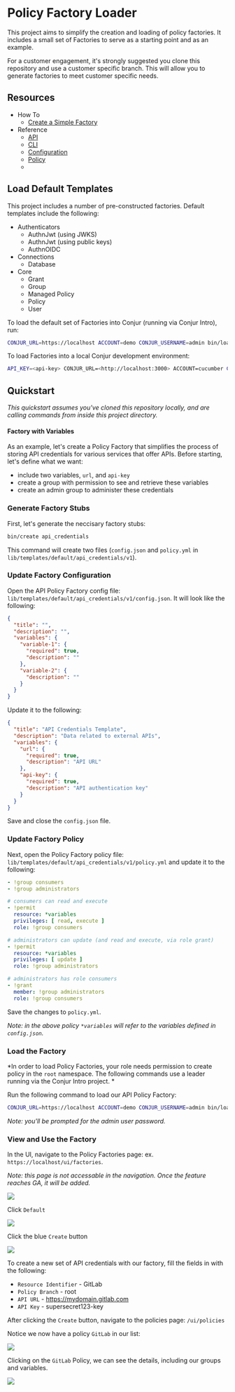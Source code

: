 # Policy Factory Loader

This project aims to simplify the creation and loading of policy factories.  It
includes a small set of Factories to serve as a starting point and as an example.

For a customer engagement, it's strongly suggested you clone this repository and use
a customer specific branch. This will allow you to generate factories to meet customer
specific needs.

## Resources

- How To
  - [Create a Simple Factory](docs/how-to-simple-factory.md)
- Reference
  - [API](docs/reference-api.md)
  - [CLI](docs/reference-cli.md)
  - [Configuration](docs/reference-configuration.md)
  - [Policy](docs/reference-policy.md)
  -

## Load Default Templates

This project includes a number of pre-constructed factories. Default templates include the following:

- Authenticators
    - AuthnJwt (using JWKS)
    - AuthnJwt (using public keys)
    - AuthnOIDC
- Connections
    - Database
- Core
  - Grant
  - Group
  - Managed Policy
  - Policy
  - User

To load the default set of Factories into Conjur (running via Conjur Intro), run:

```sh
CONJUR_URL=https://localhost ACCOUNT=demo CONJUR_USERNAME=admin bin/load default
```

To load Factories into a local Conjur development environment:

```sh
API_KEY=<api-key> CONJUR_URL=<http://localhost:3000> ACCOUNT=cucumber CONJUR_USERNAME=admin  bin/load
```

## Quickstart

*This quickstart assumes you've cloned this repository locally, and are calling commands from inside this project directory.*

#### Factory with Variables

As an example, let's create a Policy Factory that simplifies the process of storing API credentials for various services that offer APIs. Before starting, let's define what we want:

- include two variables, `url`, and `api-key`
- create a group with permission to see and retrieve these variables
- create an admin group to administer these credentials

### Generate Factory Stubs

First, let's generate the neccisary factory stubs:

```sh
bin/create api_credentials
```

This command will create two files (`config.json` and `policy.yml` in `lib/templates/default/api_credentials/v1`).

### Update Factory Configuration

Open the API Policy Factory config file: `lib/templates/default/api_credentials/v1/config.json`.  It will look like the following:

```json
{
  "title": "",
  "description": "",
  "variables": {
    "variable-1": {
      "required": true,
      "description": ""
    },
    "variable-2": {
      "description": ""
    }
  }
}
```

Update it to the following:

```json
{
  "title": "API Credentials Template",
  "description": "Data related to external APIs",
  "variables": {
    "url": {
      "required": true,
      "description": "API URL"
    },
    "api-key": {
      "required": true,
      "description": "API authentication key"
    }
  }
}
```

Save and close the `config.json` file.

### Update Factory Policy

Next, open the Policy Factory policy file: `lib/templates/default/api_credentials/v1/policy.yml` and update it to the following:

```yml
- !group consumers
- !group administrators

# consumers can read and execute
- !permit
  resource: *variables
  privileges: [ read, execute ]
  role: !group consumers

# administrators can update (and read and execute, via role grant)
- !permit
  resource: *variables
  privileges: [ update ]
  role: !group administrators

# administrators has role consumers
- !grant
  member: !group administrators
  role: !group consumers
```

Save the changes to `policy.yml`.

*Note: in the above policy `*variables` will refer to the variables defined in `config.json`.*

### Load the Factory

*In order to load Policy Factories, your role needs permission to create policy in the `root` namespace. The following commands use a leader running via the Conjur Intro project.
*

Run the following command to load our API Policy Factory:

```sh
CONJUR_URL=https://localhost ACCOUNT=demo CONJUR_USERNAME=admin bin/load
```

*Note: you'll be prompted for the admin user password.*

### View and Use the Factory

In the UI, navigate to the Policy Factories page: ex. `https://localhost/ui/factories`.

*Note: this page is not accessable in the navigation. Once the feature reaches GA, it will be added.*

![](docs/assets/factory-classifications.png)

Click `Default`

![](docs/assets/factory-classification-list.png)

Click the blue `Create` button

![](docs/assets/factory-form.png)

To create a new set of API credentials with our factory, fill the fields in with the following:

- `Resource Identifier` - GitLab
- `Policy Branch` - root
- `API URL` - https://mydomain.gitlab.com
- `API Key` - supersecret123-key


After clicking the `Create` button, navigate to the policies page: `/ui/policies`

Notice we now have a policy `GitLab` in our list:

![](docs/assets/policies.png)


Clicking on the `GitLab` Policy, we can see the details, including our groups and variables.

![](docs/assets/policy-details.png)
